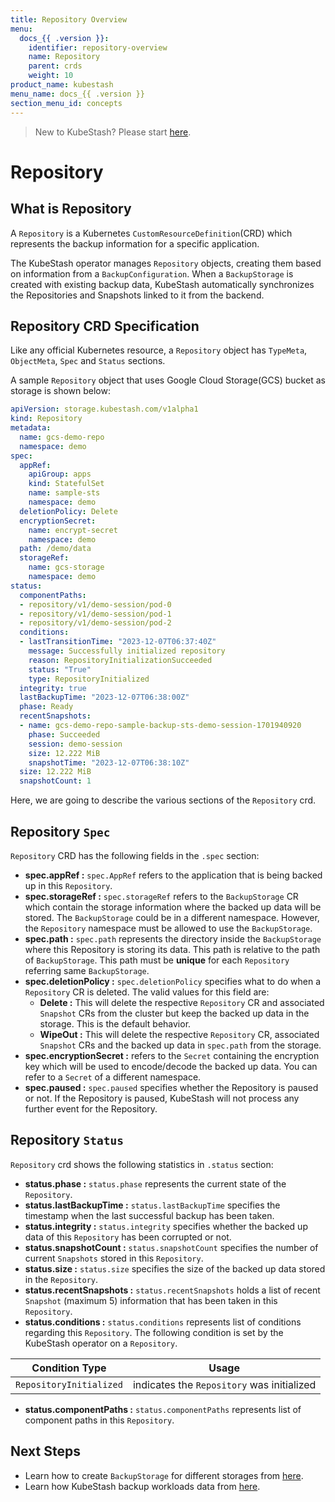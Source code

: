 ```yaml
---
title: Repository Overview
menu:
  docs_{{ .version }}:
    identifier: repository-overview
    name: Repository
    parent: crds
    weight: 10
product_name: kubestash
menu_name: docs_{{ .version }}
section_menu_id: concepts
---
```


> New to KubeStash? Please start [here](/docs/concepts/README.md).

# Repository

## What is Repository

A `Repository` is a Kubernetes `CustomResourceDefinition`(CRD) which represents the backup information for a specific application. 

The KubeStash operator manages `Repository` objects, creating them based on information from a `BackupConfiguration`. When a `BackupStorage` is created with existing backup data, KubeStash automatically synchronizes the Repositories and Snapshots linked to it from the backend.

## Repository CRD Specification
Like any official Kubernetes resource, a `Repository` object has `TypeMeta`, `ObjectMeta`, `Spec` and `Status` sections.

A sample `Repository` object that uses Google Cloud Storage(GCS) bucket as storage is shown below:
```yaml
apiVersion: storage.kubestash.com/v1alpha1
kind: Repository
metadata:
  name: gcs-demo-repo
  namespace: demo
spec:
  appRef:
    apiGroup: apps
    kind: StatefulSet
    name: sample-sts
    namespace: demo
  deletionPolicy: Delete
  encryptionSecret:
    name: encrypt-secret
    namespace: demo
  path: /demo/data
  storageRef:
    name: gcs-storage
    namespace: demo
status:
  componentPaths:
  - repository/v1/demo-session/pod-0
  - repository/v1/demo-session/pod-1
  - repository/v1/demo-session/pod-2
  conditions:
  - lastTransitionTime: "2023-12-07T06:37:40Z"
    message: Successfully initialized repository
    reason: RepositoryInitializationSucceeded
    status: "True"
    type: RepositoryInitialized
  integrity: true
  lastBackupTime: "2023-12-07T06:38:00Z"
  phase: Ready
  recentSnapshots:
  - name: gcs-demo-repo-sample-backup-sts-demo-session-1701940920
    phase: Succeeded
    session: demo-session
    size: 12.222 MiB
    snapshotTime: "2023-12-07T06:38:10Z"
  size: 12.222 MiB
  snapshotCount: 1
```
Here, we are going to describe the various sections of the `Repository` crd.

## Repository `Spec`
`Repository` CRD has the following fields in the `.spec` section:
- **spec.appRef :** `spec.AppRef` refers to the application that is being backed up in this `Repository`.
- **spec.storageRef :** `spec.storageRef` refers to the `BackupStorage` CR which contain the storage information where the backed up data will be stored. The `BackupStorage` could be in a different namespace. However, the `Repository` namespace must be allowed to use the `BackupStorage`.
- **spec.path :** `spec.path` represents the directory inside the `BackupStorage` where this Repository is storing its data. This path is relative to the path of `BackupStorage`. This path must be **unique** for each `Repository` referring same `BackupStorage`.
- **spec.deletionPolicy :** `spec.deletionPolicy` specifies what to do when a `Repository` CR is deleted. The valid values for this field are:
  - **Delete :** This will delete the respective `Repository` CR and associated `Snapshot` CRs from the cluster but keep the backed up data in the storage. This is the default behavior.
  - **WipeOut :** This will delete the respective `Repository` CR, associated `Snapshot` CRs and the backed up data in `spec.path` from the storage.
- **spec.encryptionSecret :** refers to the `Secret` containing the encryption key which will be used to encode/decode the backed up data. You can refer to a `Secret` of a different namespace.
- **spec.paused :** `spec.paused` specifies whether the Repository is paused or not. If the Repository is paused, KubeStash will not process any further event for the Repository.

## Repository `Status`
`Repository` crd shows the following statistics in `.status` section:
- **status.phase :** `status.phase` represents the current state of the `Repository`.
- **status.lastBackupTime :** `status.lastBackupTime` specifies the timestamp when the last successful backup has been taken.
- **status.integrity :** `status.integrity` specifies whether the backed up data of this `Repository` has been corrupted or not.
- **status.snapshotCount :** `status.snapshotCount` specifies the number of current `Snapshots` stored in this `Repository`.
- **status.size :** `status.size` specifies the size of the backed up data stored in the `Repository`.
- **status.recentSnapshots :** `status.recentSnapshots` holds a list of recent `Snapshot` (maximum 5) information that has been taken in this `Repository`.
- **status.conditions :** `status.conditions` represents list of conditions regarding this `Repository`. The following condition is set by the KubeStash operator on a `Repository`.

| Condition Type          | Usage                                      |
|-------------------------|--------------------------------------------|
| `RepositoryInitialized` | indicates the `Repository` was initialized |

- **status.componentPaths :** `status.componentPaths` represents list of component paths in this `Repository`.

## Next Steps
- Learn how to create `BackupStorage` for different storages from [here](/docs/guides/backends/overview/index.md).
- Learn how KubeStash backup workloads data from [here](/docs/guides/workloads/overview/index.md).